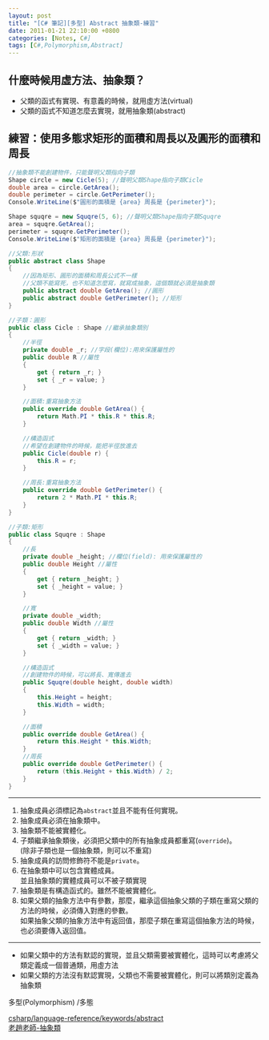 ```yaml
---
layout: post
title: "[C# 筆記][多型] Abstract 抽象類-練習"
date: 2011-01-21 22:10:00 +0800
categories: [Notes, C#]
tags: [C#,Polymorphism,Abstract]
---
```


## 什麼時候用虛方法、抽象類？
- 父類的函式有實現、有意義的時候，就用虛方法(virtual)     
- 父類的函式不知道怎麼去實現，就用抽象類(abstract)  

## 練習：使用多態求矩形的面積和周長以及圓形的面積和周長

```c#
//抽象類不能創建物件，只能聲明父類指向子類
Shape circle = new Cicle(5); //聲明父類Shape指向子類Cicle
double area = circle.GetArea();
double perimeter = circle.GetPerimeter();
Console.WriteLine($"圓形的面積是 {area} 周長是 {perimeter}");

Shape squqre = new Squqre(5, 6); //聲明父類Shape指向子類Squqre
area = squqre.GetArea();
perimeter = squqre.GetPerimeter();
Console.WriteLine($"矩形的面積是 {area} 周長是 {perimeter}");

//父類:形狀
public abstract class Shape
{
    //因為矩形、圓形的面積和周長公式不一樣
    //父類不能寫死，也不知道怎麼寫，就寫成抽象，這個類就必須是抽象類
    public abstract double GetArea(); //圓形
    public abstract double GetPerimeter(); //矩形
}

//子類：圓形
public class Cicle : Shape //繼承抽象類別
{
    //半徑
    private double _r; //字段(欄位):用來保護屬性的
    public double R //屬性
    {
        get { return _r; }
        set { _r = value; }
    }

    //面積:重寫抽象方法
    public override double GetArea() {
        return Math.PI * this.R * this.R;
    }

    //構造函式
    //希望在創建物件的時候，能把半徑放進去
    public Cicle(double r) {
        this.R = r;
    }

    //周長:重寫抽象方法
    public override double GetPerimeter() {
        return 2 * Math.PI * this.R;
    }
}

//子類:矩形
public class Squqre : Shape
{
    //長
    private double _height; //欄位(field): 用來保護屬性的
    public double Height //屬性
    {
        get { return _height; }
        set { _height = value; }
    }

    //寬
    private double _width;
    public double Width //屬性
    {
        get { return _width; }
        set { _width = value; }
    }

    //構造函式
    //創建物件的時候，可以將長、寬傳進去
    public Squqre(double height, double width)
    {
        this.Height = height;
        this.Width = width;
    }

    //面積
    public override double GetArea() {
        return this.Height * this.Width;
    }
    //周長
    public override double GetPerimeter() {
        return (this.Height + this.Width) / 2;
    }
}
```

---

1. 抽象成員必須標記為`abstract`並且不能有任何實現。
2. 抽象成員必須在抽象類中。
3. 抽象類不能被實體化。
4. 子類繼承抽象類後，必須把父類中的所有抽象成員都重寫(`override`)。    
(除非子類也是一個抽象類，則可以不重寫)
5. 抽象成員的訪問修飾符不能是`private`。
6. 在抽象類中可以包含實體成員。    
並且抽象類的實體成員可以不被子類實現
7. 抽象類是有構造函式的。雖然不能被實體化。
8. 如果父類的抽象方法中有參數，那麼，繼承這個抽象父類的子類在重寫父類的方法的時候，必須傳入對應的參數。    
如果抽象父類的抽象方法中有返回值，那麼子類在重寫這個抽象方法的時候，也必須要傳入返回值。

   

---
    
- 如果父類中的方法有默認的實現，並且父類需要被實體化，這時可以考慮將父類定義成一個普通類，用虛方法
- 如果父類的方法沒有默認實現，父類也不需要被實體化，則可以將類別定義為抽象類    

多型(Polymorphism) /多態  


[csharp/language-reference/keywords/abstract](https://learn.microsoft.com/zh-tw/dotnet/csharp/language-reference/keywords/abstract)    
[老趙老師-抽象類](https://www.bilibili.com/video/BV17G4y1b78i?p=142)

